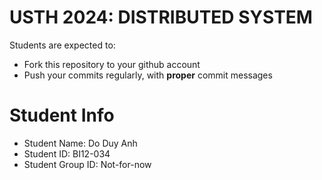 USTH 2024: DISTRIBUTED SYSTEM
=====================================================

Students are expected to:
* Fork this repository to your github account
* Push your commits regularly, with **proper** commit messages


Student Info
=========================

* Student Name: Do Duy Anh  
* Student ID: BI12-034
* Student Group ID: Not-for-now
